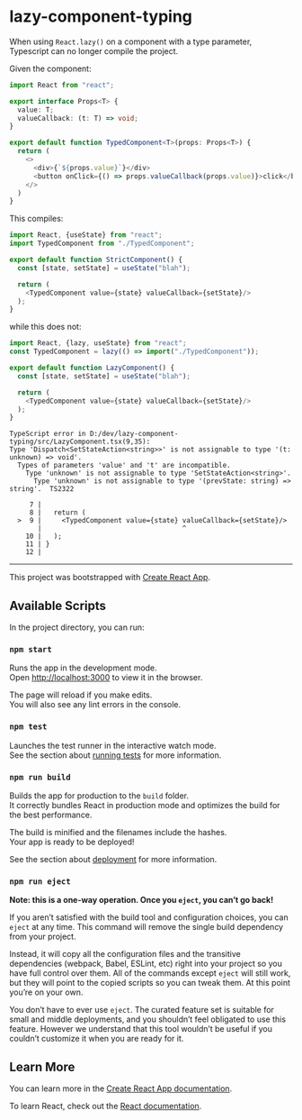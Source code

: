 # lazy-component-typing

When using `React.lazy()` on a component with a type parameter, Typescript can no longer compile
the project.

Given the component:
```typescript jsx
import React from "react";

export interface Props<T> {
  value: T;
  valueCallback: (t: T) => void;
}

export default function TypedComponent<T>(props: Props<T>) {
  return (
    <>
      <div>{`${props.value}`}</div>
      <button onClick={() => props.valueCallback(props.value)}>click</button>
    </>
  )
}
```

This compiles:
```typescript jsx
import React, {useState} from "react";
import TypedComponent from "./TypedComponent";

export default function StrictComponent() {
  const [state, setState] = useState("blah");

  return (
    <TypedComponent value={state} valueCallback={setState}/>
  );
}
``` 

while this does not:
```typescript jsx
import React, {lazy, useState} from "react";
const TypedComponent = lazy(() => import("./TypedComponent"));

export default function LazyComponent() {
  const [state, setState] = useState("blah");

  return (
    <TypedComponent value={state} valueCallback={setState}/>
  );
}
```

```
TypeScript error in D:/dev/lazy-component-typing/src/LazyComponent.tsx(9,35):
Type 'Dispatch<SetStateAction<string>>' is not assignable to type '(t: unknown) => void'.
  Types of parameters 'value' and 't' are incompatible.
    Type 'unknown' is not assignable to type 'SetStateAction<string>'.
      Type 'unknown' is not assignable to type '(prevState: string) => string'.  TS2322

     7 | 
     8 |   return (
  >  9 |     <TypedComponent value={state} valueCallback={setState}/>
       |                                   ^
    10 |   );
    11 | }
    12 | 
```

---------------

This project was bootstrapped with [Create React App](https://github.com/facebook/create-react-app).

## Available Scripts

In the project directory, you can run:

### `npm start`

Runs the app in the development mode.<br />
Open [http://localhost:3000](http://localhost:3000) to view it in the browser.

The page will reload if you make edits.<br />
You will also see any lint errors in the console.

### `npm test`

Launches the test runner in the interactive watch mode.<br />
See the section about [running tests](https://facebook.github.io/create-react-app/docs/running-tests) for more information.

### `npm run build`

Builds the app for production to the `build` folder.<br />
It correctly bundles React in production mode and optimizes the build for the best performance.

The build is minified and the filenames include the hashes.<br />
Your app is ready to be deployed!

See the section about [deployment](https://facebook.github.io/create-react-app/docs/deployment) for more information.

### `npm run eject`

**Note: this is a one-way operation. Once you `eject`, you can’t go back!**

If you aren’t satisfied with the build tool and configuration choices, you can `eject` at any time. This command will remove the single build dependency from your project.

Instead, it will copy all the configuration files and the transitive dependencies (webpack, Babel, ESLint, etc) right into your project so you have full control over them. All of the commands except `eject` will still work, but they will point to the copied scripts so you can tweak them. At this point you’re on your own.

You don’t have to ever use `eject`. The curated feature set is suitable for small and middle deployments, and you shouldn’t feel obligated to use this feature. However we understand that this tool wouldn’t be useful if you couldn’t customize it when you are ready for it.

## Learn More

You can learn more in the [Create React App documentation](https://facebook.github.io/create-react-app/docs/getting-started).

To learn React, check out the [React documentation](https://reactjs.org/).
